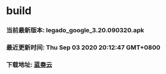 # build

### 当前最新版本: legado_google_3.20.090320.apk
### 最近更新时间: Thu Sep 03 2020 20:12:47 GMT+0800
### 下载地址: [蓝奏云](https://wwa.lanzous.com/b0d8bblej)
